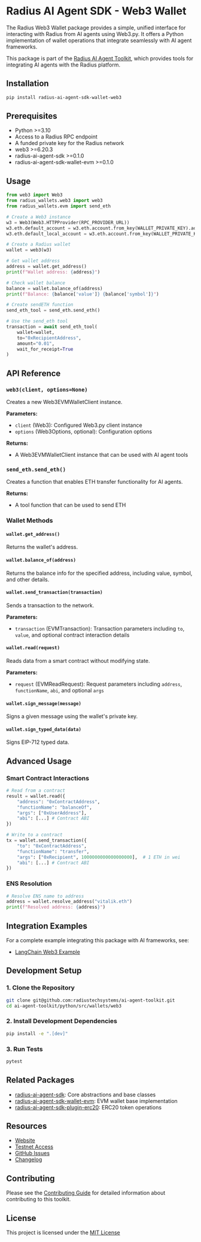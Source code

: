 # Radius AI Agent SDK - Web3 Wallet

The Radius Web3 Wallet package provides a simple, unified interface for interacting with Radius from AI agents using Web3.py. It offers a Python implementation of wallet operations that integrate seamlessly with AI agent frameworks.

This package is part of the [Radius AI Agent Toolkit](https://github.com/radiustechsystems/ai-agent-toolkit), which provides tools for integrating AI agents with the Radius platform.

## Installation

```bash
pip install radius-ai-agent-sdk-wallet-web3
```

## Prerequisites

- Python >=3.10
- Access to a Radius RPC endpoint
- A funded private key for the Radius network
- web3 >=6.20.3
- radius-ai-agent-sdk >=0.1.0
- radius-ai-agent-sdk-wallet-evm >=0.1.0

## Usage

```python
from web3 import Web3
from radius_wallets.web3 import web3
from radius_wallets.evm import send_eth

# Create a Web3 instance
w3 = Web3(Web3.HTTPProvider(RPC_PROVIDER_URL))
w3.eth.default_account = w3.eth.account.from_key(WALLET_PRIVATE_KEY).address
w3.eth.default_local_account = w3.eth.account.from_key(WALLET_PRIVATE_KEY)

# Create a Radius wallet
wallet = web3(w3)

# Get wallet address
address = wallet.get_address()
print(f"Wallet address: {address}")

# Check wallet balance
balance = wallet.balance_of(address)
print(f"Balance: {balance['value']} {balance['symbol']}")

# Create sendETH function
send_eth_tool = send_eth.send_eth()

# Use the send_eth tool
transaction = await send_eth_tool(
    wallet=wallet,
    to="0xRecipientAddress",
    amount="0.01",
    wait_for_receipt=True
)
```

## API Reference

### `web3(client, options=None)`

Creates a new Web3EVMWalletClient instance.

**Parameters:**

- `client` (Web3): Configured Web3.py client instance
- `options` (Web3Options, optional): Configuration options

**Returns:**

- A Web3EVMWalletClient instance that can be used with AI agent tools

### `send_eth.send_eth()`

Creates a function that enables ETH transfer functionality for AI agents.

**Returns:**

- A tool function that can be used to send ETH

### Wallet Methods

#### `wallet.get_address()`

Returns the wallet's address.

#### `wallet.balance_of(address)`

Returns the balance info for the specified address, including value, symbol, and other details.

#### `wallet.send_transaction(transaction)`

Sends a transaction to the network.

**Parameters:**
- `transaction` (EVMTransaction): Transaction parameters including `to`, `value`, and optional contract interaction details

#### `wallet.read(request)`

Reads data from a smart contract without modifying state.

**Parameters:**
- `request` (EVMReadRequest): Request parameters including `address`, `functionName`, `abi`, and optional `args`

#### `wallet.sign_message(message)`

Signs a given message using the wallet's private key.

#### `wallet.sign_typed_data(data)`

Signs EIP-712 typed data.

## Advanced Usage

### Smart Contract Interactions

```python
# Read from a contract
result = wallet.read({
    "address": "0xContractAddress",
    "functionName": "balanceOf",
    "args": ["0xUserAddress"],
    "abi": [...] # Contract ABI
})

# Write to a contract
tx = wallet.send_transaction({
    "to": "0xContractAddress",
    "functionName": "transfer",
    "args": ["0xRecipient", 1000000000000000000],  # 1 ETH in wei
    "abi": [...] # Contract ABI
})
```

### ENS Resolution

```python
# Resolve ENS name to address
address = wallet.resolve_address("vitalik.eth")
print(f"Resolved address: {address}")
```

## Integration Examples

For a complete example integrating this package with AI frameworks, see:

- [LangChain Web3 Example](https://github.com/radiustechsystems/ai-agent-toolkit/tree/main/python/examples/langchain/web3)

## Development Setup

### 1. Clone the Repository

```bash
git clone git@github.com:radiustechsystems/ai-agent-toolkit.git
cd ai-agent-toolkit/python/src/wallets/web3
```

### 2. Install Development Dependencies

```bash
pip install -e ".[dev]"
```

### 3. Run Tests

```bash
pytest
```

## Related Packages

- [radius-ai-agent-sdk](https://github.com/radiustechsystems/ai-agent-toolkit/tree/main/python/src/radius_ai_agent_sdk): Core abstractions and base classes
- [radius-ai-agent-sdk-wallet-evm](https://github.com/radiustechsystems/ai-agent-toolkit/tree/main/python/src/wallets/evm): EVM wallet base implementation
- [radius-ai-agent-sdk-plugin-erc20](https://github.com/radiustechsystems/ai-agent-toolkit/tree/main/python/src/plugins/erc20): ERC20 token operations

## Resources

- [Website](https://radiustech.xyz/)
- [Testnet Access](https://docs.radiustech.xyz/radius-testnet-access)
- [GitHub Issues](https://github.com/radiustechsystems/ai-agent-toolkit/issues)
- [Changelog](https://github.com/radiustechsystems/ai-agent-toolkit/blob/main/CHANGELOG.md)

## Contributing

Please see the [Contributing Guide](https://github.com/radiustechsystems/ai-agent-toolkit/blob/main/CONTRIBUTING.md) for detailed information about contributing to this toolkit.

## License

This project is licensed under the [MIT License](https://github.com/radiustechsystems/ai-agent-toolkit/blob/main/LICENSE)